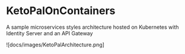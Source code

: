 # KetoPalOnContainers
A sample microservices styles architecture hosted on Kubernetes with Identity Server and an API Gateway

![docs/images/KetoPalArchitecture.png]
